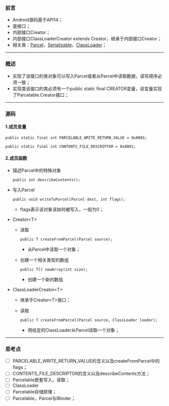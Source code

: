 [jumpf-Parcel]:          Parcel.md                          "Parcel"
[jumpf-Serializable]:    ../../java/io/Serializable.md      "Serializable"  
[jumpf-ClassLoader]:     ../../java/lang/ClassLoader.md     "ClassLoader"

### 前言
- Android源码基于API14；
- 是接口；
- 内部接口Creator<T>；
- 内部接口ClassLoaderCreator<T> extends Creator<T>，继承于内部接口Creator<T>；
- 相关类：[Parcel][jumpf-Parcel]，[Serializable][jumpf-Serializable]，[ClassLoader][jumpf-ClassLoader]；

***

### 概述
- 实现了该接口的类对象可以写入Parcel或者从Parcel中读取数据，读写顺序必须一致；
- 实现类该接口的类必须有一个public static final CREATOR变量，该变量实现了Parcelable.Creator接口；

***

### 源码

#### 1.成员变量

```
public static final int PARCELABLE_WRITE_RETURN_VALUE = 0x0001;
```

```
public static final int CONTENTS_FILE_DESCRIPTOR = 0x0001;
```

#### 2.成员函数

- 描述Parcel中的特殊对象

    ```
    public int describeContents();
    ```
- 写入Parcel

    ```
    public void writeToParcel(Parcel dest, int flags);
    ```
    - flags表示该对象该如何被写入，一般为0；
- Creator\<T\>
    - 读取

        ```
        public T createFromParcel(Parcel source);
        ```
        - 从Parcel中读取一个对象；
    - 创建一个相关类型的数组

        ```
        public T[] newArray(int size);
        ```
        - 创建一个新的数组
- ClassLoaderCreator\<T\>
    - 继承于Creator\<T\>接口；
    - 读取
    
        ```
        public T createFromParcel(Parcel source, ClassLoader loader);
        ```
        - 用给定的ClassLoader从Parcel读取一个对象；

***

### 思考点
- [ ] PARCELABLE_WRITE_RETURN_VALUE的含义以及createFromParcel中的flags；
- [ ] CONTENTS_FILE_DESCRIPTOR的含义以及describeContents方法；
- [ ] Parcelable嵌套写入，读取；
- [ ] ClassLoader
- [ ] Parcelable存储原理；
- [ ] Parcelable，Parcel与IBinder；

